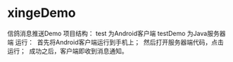 # xingeDemo
信鸽消息推送Demo
项目结构：
      test 为Android客户端
      testDemo 为Java服务器端
运行：
      首先将Android客户端运行到手机上；
      然后打开服务器端代码，点击运行；
      成功之后，客户端即收到消息通知。
